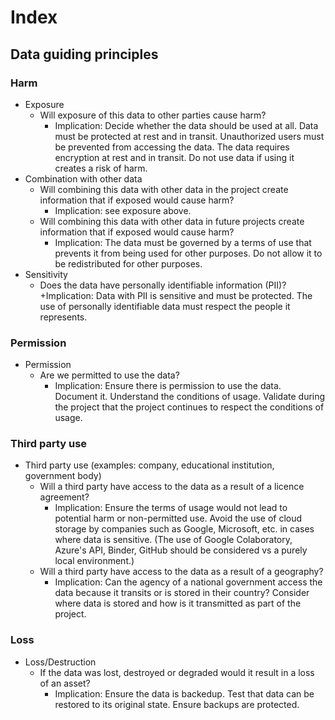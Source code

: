 # Index

## Data guiding principles

### Harm
+ Exposure
  + Will exposure of this data to other parties cause harm?
    + Implication: Decide whether the data should be used at all. Data must be protected at rest and in transit. Unauthorized users must be prevented from accessing the data. The data requires encryption at rest and in transit. Do not use data if using it creates a risk of harm.
+ Combination with other data
  + Will combining this data with other data in the project create information that if exposed would cause harm?
    + Implication: see exposure above.
  + Will combining this data with other data in future projects create information that if exposed would cause harm?
    + Implication: The data must be governed by a terms of use that prevents it from being used for other purposes. Do not allow it to be redistributed for other purposes.
+ Sensitivity
  + Does the data have personally identifiable information (PII)?
    +Implication: Data with PII is sensitive and must be protected. The use of personally identifiable data must respect the people it represents.

### Permission
+ Permission
  + Are we permitted to use the data?
    + Implication: Ensure there is permission to use the data. Document it. Understand the conditions of usage. Validate during the project that the project continues to respect the conditions of usage.

### Third party use
+ Third party use (examples: company, educational institution, government body)
  + Will a third party have access to the data as a result of a licence agreement?
    + Implication: Ensure the terms of usage would not lead to potential harm or non-permitted use. Avoid the use of cloud storage by companies such as Google, Microsoft, etc. in cases where data is sensitive. (The use of Google Colaboratory, Azure's API, Binder, GitHub should be considered vs a purely local environment.)
  + Will a third party have access to the data as a result of a geography?
    + Implication: Can the agency of a national government access the data because it transits or is stored in their country? Consider where data is stored and how is it transmitted as part of the project.
     
### Loss
+ Loss/Destruction
  + If the data was lost, destroyed or degraded would it result in a loss of an asset?
    + Implication: Ensure the data is backedup. Test that data can be restored to its original state. Ensure backups are protected.
  
     



